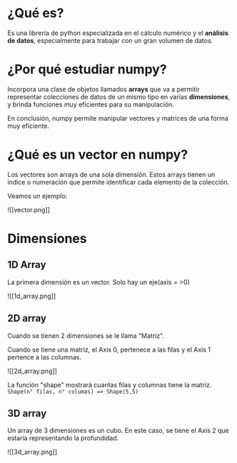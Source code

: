 # ¿Qué es?
Es una librería de python especializada en el cálculo numérico y el **análisis de datos**, especialmente para trabajar con un gran volumen de datos.

# ¿Por qué estudiar numpy?
Incorpora una clase de objetos llamados **arrays** que va a permitir representar colecciones de datos de un mismo tipo en varias **dimensiones**,  y brinda funciones muy eficientes para su manipulación.

En conclusión, numpy permite manipular vectores y matrices de una forma muy eficiente.

# ¿Qué es un vector en numpy?
Los vectores son arrays de una sola dimensión. Estos arrays tienen un indice o numeración que permite identificar cada elemento de la colección.

Veamos un ejemplo:

![[vector.png]]

# Dimensiones
## 1D Array

La primera dimensión es un vector. Solo hay un eje(axis = >0)

![[1d_array.png]]

## 2D array

Cuando se tienen 2 dimensiones se le llama "Matriz".

Cuando se tiene una matriz, el Axis 0, pertenece a las filas y el Axis 1 pertence a las columnas.

![[2d_array.png]]

La función "shape" mostrará cuantas filas y columnas tiene la matriz.
``Shape(n° filas, n° columas) => Shape(5,5)``

## 3D array

Un array de 3 dimensiones es un cubo.
En este caso, se tiene el Axis 2 que estaría representando la profundidad.

![[3d_array.png]]

